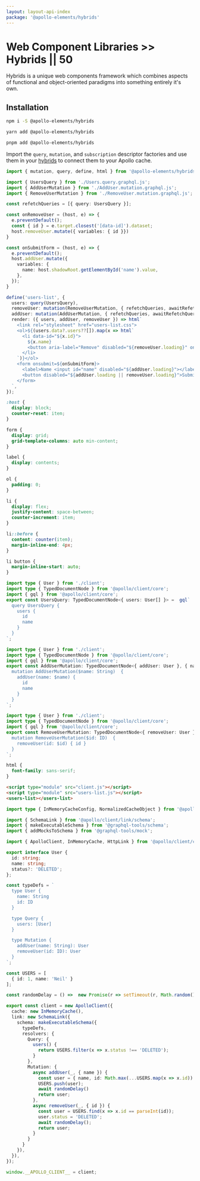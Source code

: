 ```yaml
---
layout: layout-api-index
package: '@apollo-elements/hybrids'
---
```


# Web Component Libraries >> Hybrids || 50

Hybrids is a unique web components framework which combines aspects of functional and object-oriented paradigms into something entirely it's own.

## Installation

<code-tabs collection="package-managers" default-tab="npm">

```bash tab npm
npm i -S @apollo-elements/hybrids
```

```bash tab yarn
yarn add @apollo-elements/hybrids
```

```bash tab pnpm
pnpm add @apollo-elements/hybrids
```

</code-tabs>

Import the `query`, `mutation`, and `subscription` descriptor factories and use them in your [hybrids](https://hybrids.js.org) to connect them to your Apollo cache.

```ts playground hybrids-app users-list.ts
import { mutation, query, define, html } from '@apollo-elements/hybrids';

import { UsersQuery } from './Users.query.graphql.js';
import { AddUserMutation } from './AddUser.mutation.graphql.js';
import { RemoveUserMutation } from './RemoveUser.mutation.graphql.js';

const refetchQueries = [{ query: UsersQuery }];

const onRemoveUser = (host, e) => {
  e.preventDefault();
  const { id } = e.target.closest('[data-id]').dataset;
  host.removeUser.mutate({ variables: { id }})
}

const onSubmitForm = (host, e) => {
  e.preventDefault();
  host.addUser.mutate({
    variables: {
      name: host.shadowRoot.getElementById('name').value,
    },
  });
}

define('users-list', {
  users: query(UsersQuery),
  removeUser: mutation(RemoveUserMutation, { refetchQueries, awaitRefetchQueries: true }),
  addUser: mutation(AddUserMutation, { refetchQueries, awaitRefetchQueries: true }),
  render: ({ users, addUser, removeUser }) => html`
    <link rel="stylesheet" href="users-list.css">
    <ol>${(users.data?.users??[]).map(x => html`
      <li data-id="${x.id}">
        ${x.name}
        <button aria-label="Remove" disabled="${removeUser.loading}" onclick="${onRemoveUser}">x</button>
      </li>
    `)}</ol>
    <form onsubmit=${onSubmitForm}>
      <label>Name <input id="name" disabled="${addUser.loading}"></label>
      <button disabled="${addUser.loading || removeUser.loading}">Submit</button>
    </form>
  `,
});
```

```css playground-file hybrids-app users-list.css
:host {
  display: block;
  counter-reset: item;
}

form {
  display: grid;
  grid-template-columns: auto min-content;
}

label {
  display: contents;
}

ol {
  padding: 0;
}

li {
  display: flex;
  justify-content: space-between;
  counter-increment: item;
}

li::before {
  content: counter(item);
  margin-inline-end: 4px;
}

li button {
  margin-inline-start: auto;
}
```

```ts playground-file hybrids-app Users.query.graphql.ts
import type { User } from './client';
import type { TypedDocumentNode } from '@apollo/client/core';
import { gql } from '@apollo/client/core';
export const UsersQuery: TypedDocumentNode<{ users: User[] }> =  gql`
  query UsersQuery {
    users {
      id
      name
    }
  }
`;
```

```ts playground-file hybrids-app AddUser.mutation.graphql.ts
import type { User } from './client';
import type { TypedDocumentNode } from '@apollo/client/core';
import { gql } from '@apollo/client/core';
export const AddUserMutation: TypedDocumentNode<{ addUser: User }, { name: String }> =  gql`
  mutation AddUserMutation($name: String)  {
    addUser(name: $name) {
      id
      name
    }
  }
`;
```

```ts playground-file hybrids-app RemoveUser.mutation.graphql.ts
import type { User } from './client';
import type { TypedDocumentNode } from '@apollo/client/core';
import { gql } from '@apollo/client/core';
export const RemoveUserMutation: TypedDocumentNode<{ removeUser: User }, { id: String }> =  gql`
  mutation RemoveUserMutation($id: ID)  {
    removeUser(id: $id) { id }
  }
`;
```

```css playground-file hybrids-app style.css
html {
  font-family: sans-serif;
}
```

```html playground-file hybrids-app index.html
<script type="module" src="client.js"></script>
<script type="module" src="users-list.js"></script>
<users-list></users-list>
```

```ts playground-file hybrids-app client.ts
import type { InMemoryCacheConfig, NormalizedCacheObject } from '@apollo/client/core';

import { SchemaLink } from '@apollo/client/link/schema';
import { makeExecutableSchema } from '@graphql-tools/schema';
import { addMocksToSchema } from '@graphql-tools/mock';

import { ApolloClient, InMemoryCache, HttpLink } from '@apollo/client/core';

export interface User {
  id: string;
  name: string;
  status?: 'DELETED';
};

const typeDefs = `
  type User {
    name: String
    id: ID
  }

  type Query {
    users: [User]
  }

  type Mutation {
    addUser(name: String): User
    removeUser(id: ID): User
  }
`;

const USERS = [
  { id: 1, name: 'Neil' }
];

const randomDelay = () =>  new Promise(r => setTimeout(r, Math.random() * 500));

export const client = new ApolloClient({
  cache: new InMemoryCache(),
  link: new SchemaLink({
    schema: makeExecutableSchema({
      typeDefs,
      resolvers: {
        Query: {
          users() {
            return USERS.filter(x => x.status !== 'DELETED');
          }
        },
        Mutation: {
          async addUser(_, { name }) {
            const user = { name, id: Math.max(...USERS.map(x => x.id)) + 1 };
            USERS.push(user);
            await randomDelay()
            return user;
          },
          async removeUser(_, { id }) {
            const user = USERS.find(x => x.id == parseInt(id));
            user.status = 'DELETED';
            await randomDelay();
            return user;
          }
        }
      }
    }),
  }),
});

window.__APOLLO_CLIENT__ = client;
```
